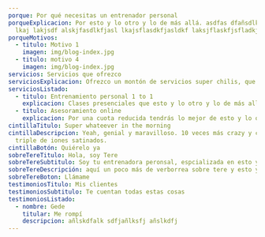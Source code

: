 ```yaml
---
porque: Por qué necesitas un entrenador personal
porqueExplicacion: Por esto y lo otro y lo de más allá. asdfas dfañsdlkfasnf
  lkaj lakjsdf alskjfasdlkfjasl lkajsflasdkfjasldkf laksjflaskfjsfladkj
porqueMotivos:
  - titulo: Motivo 1
    imagen: img/blog-index.jpg
  - titulo: motivo 4
    imagen: img/blog-index.jpg
servicios: Servicios que ofrezco
serviciosExplicacion: Ofrezco un montón de servicios super chilis, que esto lo otro y lo de más allá.
serviciosListado:
  - titulo: Entrenamiento personal 1 to 1
    explicacion: Clases presenciales que esto y lo otro y lo de más allá
  - titulo: Asesoramiento online
    explicacion: Por una cuota reducida tendrás lo mejor de esto y lo otro y lo demás allá
cintillaTitulo: Super whateever in the morning
cintillaDescripcion: Yeah, genial y maravilloso. 10 veces más crazy y con el
  triple de iones satinados.
cintillaBotón: Quiérelo ya
sobreTereTitulo: Hola, soy Tere
sobreTereSubtitulo: Soy tu entrenadora peronsal, espcializada en esto y lo otro para cuidarte
sobreTereDescripción: aquí un poco más de verborrea sobre tere y esto y lo otro...
sobreTereBoton: Llámame
testimoniosTitulo: Mis clientes
testimoniosSubtitulo: Te cuentan todas estas cosas
testimoniosListado:
  - nombre: Gede
    titular: Me rompí
    descripcion: añlskdfalk sdfjañlksfj añslkdfj
---
```

